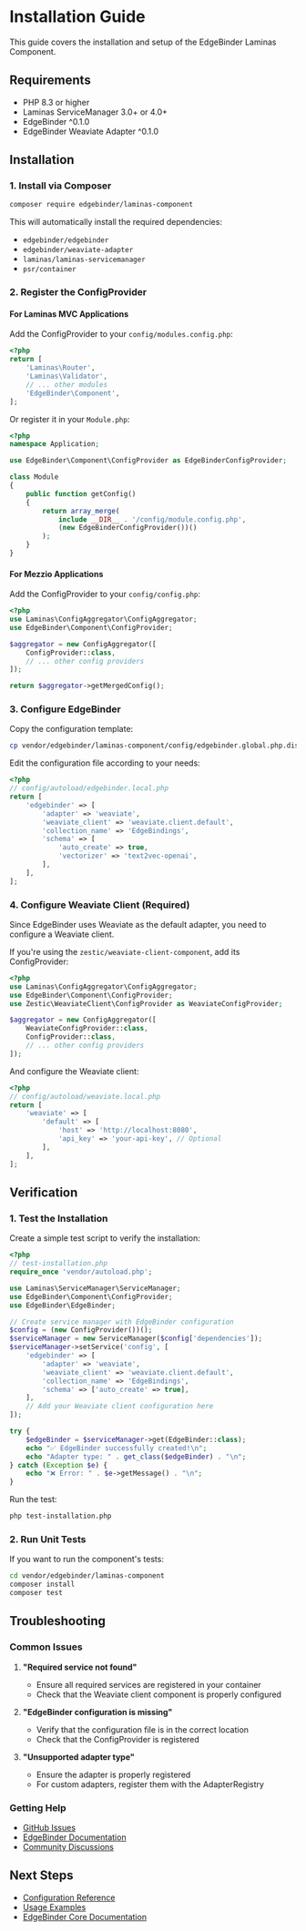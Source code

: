 # Installation Guide

This guide covers the installation and setup of the EdgeBinder Laminas Component.

## Requirements

- PHP 8.3 or higher
- Laminas ServiceManager 3.0+ or 4.0+
- EdgeBinder ^0.1.0
- EdgeBinder Weaviate Adapter ^0.1.0

## Installation

### 1. Install via Composer

```bash
composer require edgebinder/laminas-component
```

This will automatically install the required dependencies:
- `edgebinder/edgebinder`
- `edgebinder/weaviate-adapter`
- `laminas/laminas-servicemanager`
- `psr/container`

### 2. Register the ConfigProvider

#### For Laminas MVC Applications

Add the ConfigProvider to your `config/modules.config.php`:

```php
<?php
return [
    'Laminas\Router',
    'Laminas\Validator',
    // ... other modules
    'EdgeBinder\Component',
];
```

Or register it in your `Module.php`:

```php
<?php
namespace Application;

use EdgeBinder\Component\ConfigProvider as EdgeBinderConfigProvider;

class Module
{
    public function getConfig()
    {
        return array_merge(
            include __DIR__ . '/config/module.config.php',
            (new EdgeBinderConfigProvider())()
        );
    }
}
```

#### For Mezzio Applications

Add the ConfigProvider to your `config/config.php`:

```php
<?php
use Laminas\ConfigAggregator\ConfigAggregator;
use EdgeBinder\Component\ConfigProvider;

$aggregator = new ConfigAggregator([
    ConfigProvider::class,
    // ... other config providers
]);

return $aggregator->getMergedConfig();
```

### 3. Configure EdgeBinder

Copy the configuration template:

```bash
cp vendor/edgebinder/laminas-component/config/edgebinder.global.php.dist config/autoload/edgebinder.local.php
```

Edit the configuration file according to your needs:

```php
<?php
// config/autoload/edgebinder.local.php
return [
    'edgebinder' => [
        'adapter' => 'weaviate',
        'weaviate_client' => 'weaviate.client.default',
        'collection_name' => 'EdgeBindings',
        'schema' => [
            'auto_create' => true,
            'vectorizer' => 'text2vec-openai',
        ],
    ],
];
```

### 4. Configure Weaviate Client (Required)

Since EdgeBinder uses Weaviate as the default adapter, you need to configure a Weaviate client. 

If you're using the `zestic/weaviate-client-component`, add its ConfigProvider:

```php
<?php
use Laminas\ConfigAggregator\ConfigAggregator;
use EdgeBinder\Component\ConfigProvider;
use Zestic\WeaviateClient\ConfigProvider as WeaviateConfigProvider;

$aggregator = new ConfigAggregator([
    WeaviateConfigProvider::class,
    ConfigProvider::class,
    // ... other config providers
]);
```

And configure the Weaviate client:

```php
<?php
// config/autoload/weaviate.local.php
return [
    'weaviate' => [
        'default' => [
            'host' => 'http://localhost:8080',
            'api_key' => 'your-api-key', // Optional
        ],
    ],
];
```

## Verification

### 1. Test the Installation

Create a simple test script to verify the installation:

```php
<?php
// test-installation.php
require_once 'vendor/autoload.php';

use Laminas\ServiceManager\ServiceManager;
use EdgeBinder\Component\ConfigProvider;
use EdgeBinder\EdgeBinder;

// Create service manager with EdgeBinder configuration
$config = (new ConfigProvider())();
$serviceManager = new ServiceManager($config['dependencies']);
$serviceManager->setService('config', [
    'edgebinder' => [
        'adapter' => 'weaviate',
        'weaviate_client' => 'weaviate.client.default',
        'collection_name' => 'EdgeBindings',
        'schema' => ['auto_create' => true],
    ],
    // Add your Weaviate client configuration here
]);

try {
    $edgeBinder = $serviceManager->get(EdgeBinder::class);
    echo "✅ EdgeBinder successfully created!\n";
    echo "Adapter type: " . get_class($edgeBinder) . "\n";
} catch (Exception $e) {
    echo "❌ Error: " . $e->getMessage() . "\n";
}
```

Run the test:

```bash
php test-installation.php
```

### 2. Run Unit Tests

If you want to run the component's tests:

```bash
cd vendor/edgebinder/laminas-component
composer install
composer test
```

## Troubleshooting

### Common Issues

1. **"Required service not found"**
   - Ensure all required services are registered in your container
   - Check that the Weaviate client component is properly configured

2. **"EdgeBinder configuration is missing"**
   - Verify that the configuration file is in the correct location
   - Check that the ConfigProvider is registered

3. **"Unsupported adapter type"**
   - Ensure the adapter is properly registered
   - For custom adapters, register them with the AdapterRegistry

### Getting Help

- [GitHub Issues](https://github.com/EdgeBinder/edgebinder-component/issues)
- [EdgeBinder Documentation](https://edgebinder.dev/docs)
- [Community Discussions](https://github.com/EdgeBinder/edgebinder-component/discussions)

## Next Steps

- [Configuration Reference](CONFIGURATION.md)
- [Usage Examples](EXAMPLES.md)
- [EdgeBinder Core Documentation](https://github.com/EdgeBinder/edgebinder)
